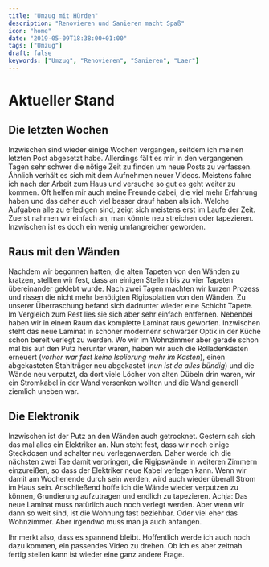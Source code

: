 ```yaml
---
title: "Umzug mit Hürden"
description: "Renovieren und Sanieren macht Spaß"
icon: "home"
date: "2019-05-09T18:38:00+01:00"
tags: ["Umzug"]
draft: false
keywords: ["Umzug", "Renovieren", "Sanieren", "Laer"]
---
```



Aktueller Stand
===============


Die letzten Wochen
------------------

Inzwischen sind wieder einige Wochen vergangen, seitdem ich meinen letzten Post abgesetzt habe. Allerdings fällt es mir in den vergangenen Tagen sehr schwer die nötige Zeit zu finden um neue Posts zu verfassen. Ähnlich verhält es sich mit dem Aufnehmen neuer Videos. Meistens fahre ich nach der Arbeit zum Haus und versuche so gut es geht weiter zu kommen. Oft helfen mir auch meine Freunde dabei, die viel mehr Erfahrung haben und das daher auch viel besser drauf haben als ich. Welche Aufgaben alle zu erledigen sind, zeigt sich meistens erst im Laufe der Zeit. Zuerst nahmen wir einfach an, man könnte neu streichen oder tapezieren. Inzwischen ist es doch ein wenig umfangreicher geworden.


Raus mit den Wänden
-------------------

Nachdem wir begonnen hatten, die alten Tapeten von den Wänden zu kratzen, stellten wir fest, dass an einigen Stellen bis zu vier Tapeten übereinander geklebt wurde. Nach zwei Tagen machten wir kurzen Prozess und rissen die nicht mehr benötigten Rigipsplatten von den Wänden. Zu unserer Überraschung befand sich dadrunter wieder eine Schicht Tapete. Im Vergleich zum Rest lies sie sich aber sehr einfach entfernen. Nebenbei haben wir in einem Raum das komplette Laminat raus geworfen. Inzwischen steht das neue Laminat in schöner modernenr schwarzer Optik in der Küche schon bereit verlegt zu werden. Wo wir im Wohnzimmer aber gerade schon mal bis auf den Putz herunter waren, haben wir auch die Rolladenkästen erneuert (_vorher war fast keine Isolierung mehr im Kasten_), einen abgekasteten Stahlträger neu abgekastet (_nun ist da alles bündig_) und die Wände neu verputzt, da dort viele Löcher von alten Dübeln drin waren, wir ein Stromkabel in der Wand versenken wollten und die Wand generell ziemlich uneben war.


Die Elektronik
--------------

Inzwischen ist der Putz an den Wänden auch getrocknet. Gestern sah sich das mal alles ein Elektriker an. Nun steht fest, dass wir noch einige Steckdosen und schalter neu verlegenwerden. Daher werde ich die nächsten zwei Tae damit verbringen, die Rigipswände in weiteren Zimmern einzureißen, so dass der Elektriker neue Kabel verlegen kann. Wenn wir damit am Wochenende durch sein werden, wird auch wieder überall Strom im Haus sein. Anschließend hoffe ich die Wände wieder verputzen zu können, Grundierung aufzutragen und endlich zu tapezieren. Achja: Das neue Laminat muss natürlich auch noch verlegt werden. Aber wenn wir dann so weit sind, ist die Wohnung fast beziehbar. Oder viel eher das Wohnzimmer. Aber irgendwo muss man ja auch anfangen.

Ihr merkt also, dass es spannend bleibt. Hoffentlich werde ich auch noch dazu kommen, ein passendes Video zu drehen. Ob ich es aber zeitnah fertig stellen kann ist wieder eine ganz andere Frage.
